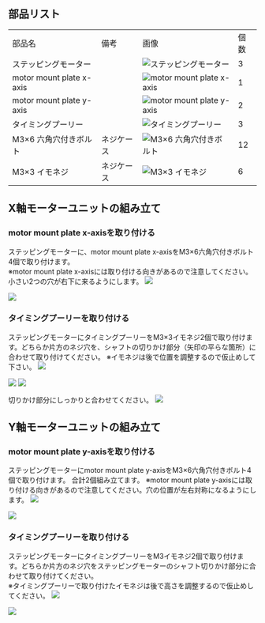 ## 部品リスト
<table class="packing-list">
<tbody>
<tr>
<td>部品名</td>
<td>備考</td>
<td class="packing-img">画像</td>
<td>個数</td>
</tr>
<tr>
<td>ステッピングモーター</td>
<td></td>
<td><img src="./images/03/p1.jpg" alt="ステッピングモーター"></td>
<td>3</td>
</tr>
<tr>
<td>motor mount plate x-axis</td>
<td></td>
<td><img src="./images/03/p2.jpg" alt="motor mount plate x-axis"></td>
<td>1</td>
</tr>
<tr>
<td>motor mount plate y-axis</td>
<td></td>
<td><img src="./images/03/p3.jpg" alt="motor mount plate y-axis"></td>
<td>2</td>
</tr>
<tr>
<td>タイミングプーリー</td>
<td></td>
<td><img src="./images/03/p4.jpg" alt="タイミングプーリー"></td>
<td>3</td>
</tr>
<tr>
<td>M3&times;6 六角穴付きボルト</td>
<td>ネジケース</td>
<td><img src="./images/03/p5.jpg" alt="M3&times;6 六角穴付きボルト"></td>
<td>12</td>
</tr>
<tr>
<td>M3&times;3 イモネジ</td>
<td>ネジケース</td>
<td><img src="./images/03/p6.jpg" alt="M3&times;3 イモネジ"></td>
<td>6</td>
</tr>
</tbody>
</table>

## X軸モーターユニットの組み立て
### motor mount plate x-axisを取り付ける
ステッピングモーターに、motor mount plate x-axisをM3&times;6六角穴付きボルト4個で取り付けます。  
※motor mount plate x-axisには取り付ける向きがあるので注意してください。小さい2つの穴が右下に来るようにします。
<img src="./images/03/mini-1000mm_03_01.jpg">

<img src="./images/03/mini-1000mm_03_02.jpg">

### タイミングプーリーを取り付ける
ステッピングモーターにタイミングプーリーをM3×3イモネジ2個で取り付けます。どちらか片方のネジ穴を、シャフトの切りかけ部分（矢印の平らな箇所）に合わせて取り付けてください。
※イモネジは後で位置を調整するので仮止めして下さい。
<img src="./images/03/mini-1000mm_03_03.jpg">

<img src="./images/03/mini-1000mm_03_04.jpg">

<img src="./images/03/mini-1000mm_03_05.jpg">

切りかけ部分にしっかりと合わせてください。
<img src="./images/03/mini-300mm_02_10.jpg">

## Y軸モーターユニットの組み立て
### motor mount plate y-axisを取り付ける
ステッピングモーターにmotor mount plate y-axisをM3&times;6六角穴付きボルト4個で取り付けます。 合計2個組み立てます。 ※motor mount plate y-axisには取り付ける向きがあるので注意してください。穴の位置が左右対称になるようにします。
<img src="./images/03/mini-300mm_02_06.jpg">

<img src="./images/03/mini-1000mm_03_07.jpg">

### タイミングプーリーを取り付ける
ステッピングモーターにタイミングプーリーをM3イモネジ2個で取り付けます。どちらか片方のネジ穴をステッピングモーターのシャフト切りかけ部分に合わせて取り付けてください。  
※タイミングプーリーで取り付けたイモネジは後で高さを調整するので仮止めしてください。
<img src="./images/03/mini-300mm_02_09.jpg">

<img src="./images/03/mini-1000mm_03_08.jpg">
